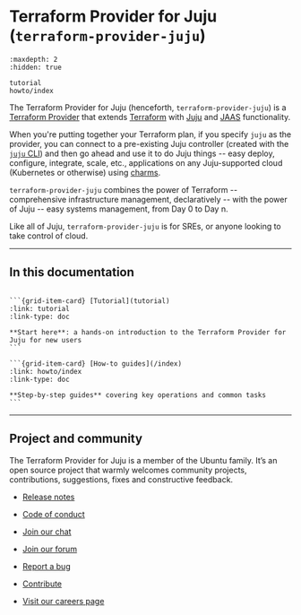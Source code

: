 # Terraform Provider for Juju (`terraform-provider-juju`)

```{toctree}
:maxdepth: 2
:hidden: true

tutorial
howto/index
```

<!--
reference/index
explanation/index
-->

The Terraform Provider for Juju (henceforth, `terraform-provider-juju`) is a [Terraform Provider](https://developer.hashicorp.com/terraform/language/providers) that extends [Terraform](https://developer.hashicorp.com/terraform) with [Juju](https://documentation.ubuntu.com/juju) and [JAAS](https://jaas.ai/) functionality.

When you're putting together your Terraform plan, if you specify `juju` as the provider, you can connect to a pre-existing Juju controller (created with the [`juju` CLI](https://canonical-juju.readthedocs-hosted.com/en/latest/user/reference/juju-cli/)) and then go ahead and use it to do Juju things -- easy deploy, configure, integrate, scale, etc., applications on any Juju-supported cloud (Kubernetes or otherwise) using [charms](https://canonical-juju.readthedocs-hosted.com/en/latest/user/reference/charm/).

`terraform-provider-juju` combines the power of Terraform -- comprehensive infrastructure management, declaratively -- with the power of Juju -- easy systems management, from Day 0 to Day n.

Like all of Juju, `terraform-provider-juju` is for SREs, or anyone looking to take control of cloud.

---------

## In this documentation

````{grid} 1 1 2 2

```{grid-item-card} [Tutorial](tutorial)
:link: tutorial
:link-type: doc

**Start here**: a hands-on introduction to the Terraform Provider for Juju for new users
```

```{grid-item-card} [How-to guides](/index)
:link: howto/index
:link-type: doc

**Step-by-step guides** covering key operations and common tasks
```

````

<!--
````{grid} 1 1 2 2
:reverse:

```{grid-item-card} [Reference](/index)
:link: reference/index
:link-type: doc

**Technical information** - specifications, APIs, architecture
```

```{grid-item-card} [Explanation](/index)
:link: explanation/index
:link-type: doc

**Discussion and clarification** of key topics
```

````
-->

---------


## Project and community

The Terraform Provider for Juju is a member of the Ubuntu family. It’s an open source project that warmly welcomes community projects, contributions, suggestions, fixes and constructive feedback.

* [Release notes](https://github.com/juju/terraform-provider-juju/releases )

* [Code of conduct](https://ubuntu.com/community/ethos/code-of-conduct)

* [Join our chat](https://matrix.to/#/#terraform-provider-juju:ubuntu.com)

* [Join our forum](https://discourse.charmhub.io/)

* [Report a bug](https://github.com/juju/terraform-provider-juju/issues/new?title=doc%3A+ADD+A+TITLE&body=DESCRIBE+THE+ISSUE%0A%0A---%0ADocument:%20index.md)

* [Contribute](https://github.com/juju/terraform-provider-juju/blob/main/CONTRIBUTING.md)

* [Visit our careers page](https://juju.is/careers)